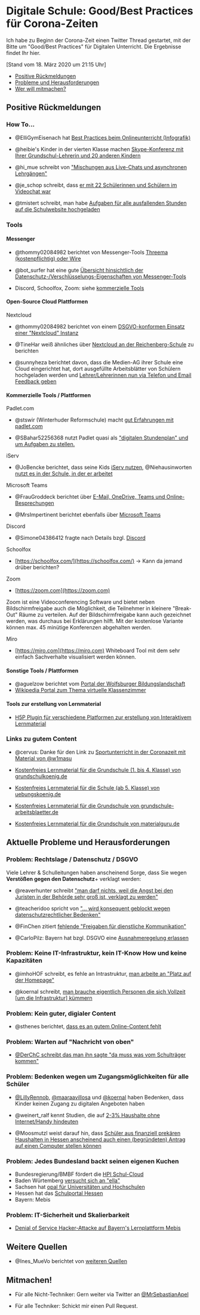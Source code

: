 # Digitale Schule: Good/Best Practices für Corona-Zeiten

Ich habe zu Beginn der Corona-Zeit einen Twitter Thread gestartet, mit der Bitte um "Good/Best Practices" für Digitalen Unterricht. Die Ergebnisse findet Ihr hier.

[Stand vom 18. März 2020 um 21:15 Uhr]

- [Positive Rückmeldungen](#zusammenfassung-der-ergebnisse)
- [Probleme und Herausforderungen](#aktuelle-probleme-und-herausforderungen)
- [Wer will mitmachen?](#mitmachen)

## Positive Rückmeldungen

### How To... 

- @ElliGymEisenach hat [Best Practices beim Onlineunterricht (Infografik)](https://twitter.com/ElliGymEisenach/status/1240025785697779712/photo/1)

- @heibie's Kinder in der vierten Klasse machen [Skype-Konferenz mit Ihrer Grundschul-Lehrerin und 20 anderen Kindern](https://twitter.com/heibie/status/1240211265106083841)

- @hi_mue schreibt von ["Mischungen aus Live-Chats und asynchronen Lehrgängen"](https://twitter.com/imhoHOF/status/1240106066207289344)

- @je_schop schreibt, dass [er mit 22 Schülerinnen und Schülern im Videochat war](https://twitter.com/je_schop/status/1240031298149920768)

- @tmistert schreibt, man habe [Aufgaben für alle ausfallenden Stunden auf die Schulwebsite hochgeladen](https://twitter.com/FrauGroddeck/status/1240279485192249347)

### Tools

#### Messenger

- @thommy02084982 berichtet von Messenger-Tools [Threema (kostenpflichtig) oder Wire](https://twitter.com/thommy02084982/status/1240264546503319553)

- @bot_surfer hat eine gute [Übersicht hinsichtlich der Datenschutz-/Verschlüsselungs-Eigenschaften von Messenger-Tools](https://twitter.com/bot_surfer/status/1240337763758747649)

- Discord, Schoolfox, Zoom: siehe [kommerzielle Tools](#kommerzielle-tools--plattformen)


#### Open-Source Cloud Plattformen

Nextcloud

- @thommy02084982 berichtet von einem [DSGVO-konformen Einsatz einer "Nextcloud" Instanz](https://twitter.com/thommy02084982/status/1240264546503319553)

- @TineHar weiß ähnliches über [Nextcloud an der Reichenberg-Schule](https://twitter.com/TineHar/status/1240155078297862144) zu berichten


- @sunnyheza berichtet davon, dass die Medien-AG ihrer Schule eine Cloud eingerichtet hat, dort ausgefüllte Arbeitsblätter von Schülern hochgeladen werden und [Lehrer/Lehrerinnen nun via Telefon und Email Feedback geben](https://twitter.com/sunnyheza/status/1240181872514269186)


#### Kommerzielle Tools / Plattformen

Padlet.com

- @stswir (Winterhuder Reformschule) macht [gut Erfahrungen mit padlet.com](https://twitter.com/stswir/status/1240008285765472256)

- @SBahar52256368 nutzt Padlet quasi als ["digitalen Stundenplan" und um Aufgaben zu stellen.](https://twitter.com/SBahar52256368/status/1240528774690635777?s=20)

iServ
- @JoBencke berichtet, dass seine Kids [iServ nutzen](https://twitter.com/JoBencke/status/1240258453483945984), @Niehausinworten [nutzt es in der Schule, in der er arbeitet](https://twitter.com/Niehausinworten/status/1240157201093844999)

Microsoft Teams
- @FrauGroddeck berichtet über [E-Mail, OneDrive, Teams und Online-Besprechungen](https://twitter.com/FrauGroddeck/status/1240279485192249347)

- @MrsImpertinent berichtet ebenfalls über [Microsoft Teams](https://twitter.com/MrsImpertinent/status/1239949894103830529)

Discord
- @Simone04386412 fragte nach Details bzgl. [Discord](https://twitter.com/Simone04386412/status/1240352726686498821)

Schoolfox
- [https://schoolfox.com/](https://schoolfox.com/) -> Kann da jemand drüber berichten?

Zoom
- [https://zoom.com](https://zoom.com)

Zoom ist eine Videoconferencing Software und bietet neben Bildschirmfreigabe auch die Möglichkeit, die Teilnehmer in 
kleinere "Break-Out" Räume zu verteilen. Auf der Bildschirmfreigabe kann auch gezeichnet werden, was durchaus bei 
Erklärungen hilft. Mit der kostenlose Variante können max. 45 minütige Konferenzen abgehalten werden.

Miro
- [https://miro.com](https://miro.com)
Whiteboard Tool mit dem sehr einfach Sachverhalte visualisiert werden können.

#### Sonstige Tools / Plattformen

- @aguelzow berichtet vom [Portal der Wolfsburger Bildungslandschaft](https://twitter.com/aguelzow/status/1240242065986015232)
- [Wikipedia Portal zum Thema virtuelle Klassenzimmer](https://de.wikipedia.org/wiki/Portal:VirtuellesKlassenzimmer)

#### Tools zur erstellung von Lernmaterial

- [H5P Plugin für verschiedene Platformen zur erstellung von Interaktivem Lernmaterial](https://h5p.org/)

### Links zu gutem Content

- @cervus: Danke für den Link zu [Sportunterricht in der Coronazeit mit Material von @w1masu](https://padlet.com/jm_oleander23/sjd2h4djkr27)

- [Kostenfreies Lernmaterial für die Grundschule (1. bis 4. Klasse) von grundschulkoenig.de](https://www.grundschulkoenig.de/)

- [Kostenfreies Lernmaterial für die Schule (ab 5. Klasse) von uebungskoenig.de](https://www.uebungskoenig.de)

- [Kostenfreies Lernmaterial für die Grundschule von grundschule-arbeitsblaetter.de](https://www.grundschule-arbeitsblaetter.de)

- [Kostenfreies Lernmaterial für die Grundschule von materialguru.de](https://www.materialguru.de)

## Aktuelle Probleme und Herausforderungen

### Problem: Rechtslage / Datenschutz / DSGVO

Viele Lehrer & Schulleitungen haben anscheinend Sorge, dass Sie wegen **Verstößen gegen den Datenschutz**+ verklagt werden:

- @reaverhunter schreibt ["man darf nichts, weil die Angst bei den Juristen in der Behörde sehr groß ist, verklagt zu werden"](https://twitter.com/reaverhunter/status/1240163584803471361)

- @teacheridoo spricht von ["... wird konsequent geblockt wegen datenschutzrechtlicher Bedenken"](https://twitter.com/teacheridoo/status/1240132222952321027)
- @FinChen zitiert [fehlende "Freigaben für dienstliche Kommunikation"](https://twitter.com/FinChen46307572/status/1240235482509914112)

- @CarloPilz: Bayern hat bzgl. DSGVO eine [Ausnahmeregelung erlassen](https://twitter.com/CarloPiltz/status/1240198428623278081)

### Problem: Keine IT-Infrastruktur, kein IT-Know How und keine Kapazitäten

- @imhoHOF schreibt, es fehle an Intrastruktur, [man arbeite an "Platz auf der Homepage"](https://twitter.com/imhoHOF/status/1240106066207289344)

- @koernal schreibt, [man brauche eigentlich Personen die sich Vollzeit [um die Infrastruktur] kümmern](https://twitter.com/koernal/status/1240213170209333249)

### Problem: Kein guter, digialer Content 

- @sthenes berichtet, [dass es an gutem Online-Content fehlt](https://twitter.com/sthenes/status/1240219782298980352?s=20)

### Problem: Warten auf "Nachricht von oben"

- [@DerChC schreibt das man ihn sagte "da muss was vom Schulträger kommen"](https://twitter.com/DerChC/status/1240255366295957504?s=20)


### Problem: Bedenken wegen um Zugangsmöglichkeiten für alle Schüler

- [@LillyRennob](https://twitter.com/LillyRennob/status/1239997402469347328), [@maaraavillosa](https://twitter.com/maaraavillosa/status/1240032186922827777) und 
[@koernal](https://twitter.com/koernal/status/1240000562025902083) haben Bedenken, dass Kinder keinen Zugang zu digitalen Angeboten haben  
 
- @weinert_ralf kennt Studien, die auf [2-3% Haushalte ohne Internet/Handy hindeuten](https://twitter.com/weinert_ralf/status/1240593765527666689) 

- @Moosmutzl weist darauf hin, dass [Schüler aus finanziell prekären Haushalten in Hessen anscheinend auch einen (begründeten) Antrag auf einen Computer stellen können](https://twitter.com/Moosmutzl/status/1240023919102435328)


### Problem: Jedes Bundesland backt seinen eigenen Kuchen

- Bundesregierung/BMBF fördert die [HPI Schul-Cloud](https://schul-cloud.org/)
- Baden Würtemberg [versucht sich an "ella"](https://www.swr.de/swraktuell/baden-wuerttemberg/Nach-dem-Aus-fuer-Ella-Neustart-fuer-eine-digitale-Bildungsplattform-in-BW,ella-neustart-100.html)
- Sachsen hat [opal für  Universitäten und Hochschulen](https://bildungsportal.sachsen.de/portal/)
- Hessen hat das [Schulportal Hessen](https://kultusministerium.hessen.de/pressearchiv/pressemitteilung/das-neue-schulportal-hessen-startet)
- Bayern: Mebis
 

### Problem: IT-Sicherheit und Skalierbarkeit

- [Denial of Service Hacker-Attacke auf Bayern's Lernplattform Mebis](https://www.sueddeutsche.de/bayern/bayern-mebis-hackerangriff-1.4846987)


## Weitere Quellen

- @Ines_MueVo berichtet von [weiteren Quellen](https://twitter.com/Ines_MueVo/status/1240171749653839872)

##  Mitmachen!

- Für alle Nicht-Techniker: Gern weiter via Twitter an [@MrSebastianApel](https://twitter.com/MrSebastianApel)

- Für alle Techniker: Schickt mir einen Pull Request. 
